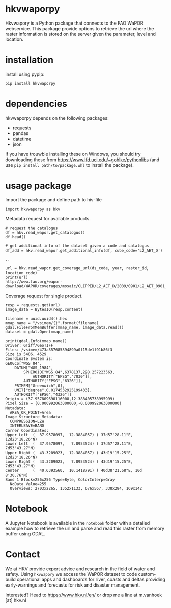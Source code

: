 # hkvwaporpy
Hkvwapory is a Python package that connects to the FAO WaPOR webservice.
This package provide options to retrieve the url where the raster information is stored on the server given the parameter, level and location.

# installation
install using pypip:

`pip install hkvwaporpy`

# dependencies
hkvwaporpy depends on the following packages:
- requests
- pandas
- datetime
- json

If you have trouwble installing these on Windows, you should try downloading these from https://www.lfd.uci.edu/~gohlke/pythonlibs (and use `pip install path/to/package.whl` to install the package).

# usage package
Import the package and define path to his-file

    import hkvwaporpy as hkv    
    
Metadata request for available products.

    # request the catalogus
    df = hkv.read_wapor.get_catalogus()
    df.head()
    
    # get additional info of the dataset given a code and catalogus
    df_add = hkv.read_wapor.get_additional_info(df, cube_code='L2_AET_D')
    
    ..
    
    url = hkv.read_wapor.get_coverage_url(ds_code, year, raster_id, location_code)
    print(url)
    http://www.fao.org/wapor-download/WAPOR/coverages/mosaic/CLIPPED/L2_AET_D/2009/0901/L2_AET_0901_7010.tif
    
Coverage request for single product.

    resp = requests.get(url)
    image_data = BytesIO(resp.content)
    
    filename = uuid.uuid4().hex
    mmap_name = "/vsimem/{}".format(filename)
    gdal.FileFromMemBuffer(mmap_name, image_data.read())
    dataset = gdal.Open(mmap_name)
    
    print(gdal.Info(mmap_name))
    Driver: GTiff/GeoTIFF
    Files: /vsimem/473a357685894899a0f15de1f91b86f3
    Size is 5406, 4529
    Coordinate System is:
    GEOGCS["WGS 84",
        DATUM["WGS_1984",
            SPHEROID["WGS 84",6378137,298.257223563,
                AUTHORITY["EPSG","7030"]],
            AUTHORITY["EPSG","6326"]],
        PRIMEM["Greenwich",0],
        UNIT["degree",0.0174532925199433],
        AUTHORITY["EPSG","4326"]]
    Origin = (37.957809690116008,12.388405738995999)
    Pixel Size = (0.000992063000000,-0.000992063000000)
    Metadata:
      AREA_OR_POINT=Area
    Image Structure Metadata:
      COMPRESSION=LZW
      INTERLEAVE=BAND
    Corner Coordinates:
    Upper Left  (  37.9578097,  12.3884057) ( 37d57'28.11"E, 12d23'18.26"N)
    Lower Left  (  37.9578097,   7.8953524) ( 37d57'28.11"E,  7d53'43.27"N)
    Upper Right (  43.3209023,  12.3884057) ( 43d19'15.25"E, 12d23'18.26"N)
    Lower Right (  43.3209023,   7.8953524) ( 43d19'15.25"E,  7d53'43.27"N)
    Center      (  40.6393560,  10.1418791) ( 40d38'21.68"E, 10d 8'30.76"N)
    Band 1 Block=256x256 Type=Byte, ColorInterp=Gray
      NoData Value=255
      Overviews: 2703x2265, 1352x1133, 676x567, 338x284, 169x142    

# Notebook
A Jupyter Notebook is available in the `notebook` folder with a detailed example how to retrieve the url and parse and read this raster from memory buffer using GDAL.

# Contact
We at HKV provide expert advice and research in the field of water and safety. Using `hkvwapory` we access the WaPOR dataset to code custom-build operational apps and dashboards for river, coasts and deltas providing early-warnings and forecasts for risk and disaster management.

Interested? Head to https://www.hkv.nl/en/ or drop me a line at m.vanhoek [at] hkv.nl
    
